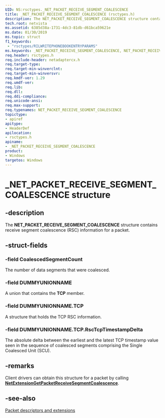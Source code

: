 ```yaml
---
UID: NS:rsctypes._NET_PACKET_RECEIVE_SEGMENT_COALESCENCE
title: _NET_PACKET_RECEIVE_SEGMENT_COALESCENCE (rsctypes.h)
description: The NET_PACKET_RECEIVE_SEGMENT_COALESCENCE structure contains receive segment coalescence (RSC) information for a packet.
tech.root: netvista
ms.assetid: 6385d38a-1731-4dc3-81db-d61bca59621e
ms.date: 01/30/2019
ms.topic: struct
f1_keywords:
 - "rsctypes/RILWRITEPHONEBOOKENTRYPARAMS"
ms.keywords: _NET_PACKET_RECEIVE_SEGMENT_COALESCENCE, NET_PACKET_RECEIVE_SEGMENT_COALESCENCE, 
req.header: rsctypes.h
req.include-header: netadaptercx.h
req.target-type:
req.target-min-winverclnt:
req.target-min-winversvr:
req.kmdf-ver: 1.29
req.umdf-ver:
req.lib:
req.dll:
req.ddi-compliance:
req.unicode-ansi:
req.max-support:
req.typenames: NET_PACKET_RECEIVE_SEGMENT_COALESCENCE
topictype: 
- apiref
apitype: 
- HeaderDef
apilocation: 
- rsctypes.h
apiname: 
- _NET_PACKET_RECEIVE_SEGMENT_COALESCENCE
product:
- Windows
targetos: Windows
---
```


# _NET_PACKET_RECEIVE_SEGMENT_COALESCENCE structure

## -description


The **NET_PACKET_RECEIVE_SEGMENT_COALESCENCE** structure contains receive segment coalescence (RSC) information for a packet.

## -struct-fields

### -field CoalescedSegmentCount

The number of data segments that were coalesced.

### -field DUMMYUNIONNAME

A union that contains the **TCP** member.

### -field DUMMYUNIONNAME.TCP

A structure that holds the TCP RSC information.
 
### -field DUMMYUNIONNAME.TCP.RscTcpTimestampDelta

The absolute delta between the earliest and the latest TCP timestamp value seen in the sequence of coalesced segments comprising the Single Coalesced Unit (SCU).

## -remarks

Client drivers can obtain this structure for a packet by calling [**NetExtensionGetPacketReceiveSegmentCoalescence**](../rsc/nf-rsc-netextensiongetpacketreceivesegmentcoalescence.md).

## -see-also

[Packet descriptors and extensions](https://docs.microsoft.com/windows-hardware/drivers/netcx/packet-descriptors-and-extensions)
